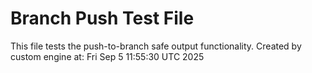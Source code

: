 # Branch Push Test File
This file tests the push-to-branch safe output functionality.
Created by custom engine at: Fri Sep  5 11:55:30 UTC 2025
